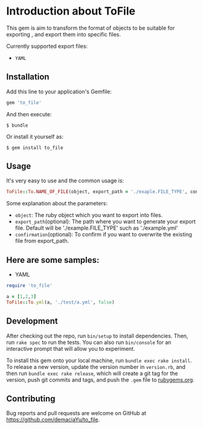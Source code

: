 # Introduction about ToFile

This gem is aim to transform the format of objects to be suitable for exporting , and export them into specific files. </br>

Currently supported export files: </br>
* `YAML`

## Installation

Add this line to your application's Gemfile:

```ruby
gem 'to_file'
```

And then execute:

    $ bundle

Or install it yourself as:

    $ gem install to_file

## Usage

It's very easy to use and the common usage is: <br />

```ruby
ToFile::To.NAME_OF_FILE(object, export_path = './exaple.FILE_TYPE', confirmation = true)
```

Some explanation about the parameters: <br />

* `object`:                 The ruby object which you want to export into files. <br />
* `export_path`(optional):  The path where you want to generate your export file. Default will be './example.FILE_TYPE' such as './example.yml' <br />
* `confirmation`(optional): To confirm if you want to overwrite the existing file from export_path. <br />

## Here are some samples:

* YAML

```ruby
require 'to_file'

a = [1,2,3]
ToFile::To.yml(a, './test/a.yml', false)
```

## Development

After checking out the repo, run `bin/setup` to install dependencies. Then, run `rake spec` to run the tests. You can also run `bin/console` for an interactive prompt that will allow you to experiment.

To install this gem onto your local machine, run `bundle exec rake install`. To release a new version, update the version number in `version.rb`, and then run `bundle exec rake release`, which will create a git tag for the version, push git commits and tags, and push the `.gem` file to [rubygems.org](https://rubygems.org).

## Contributing

Bug reports and pull requests are welcome on GitHub at https://github.com/demaciaYu/to_file.
